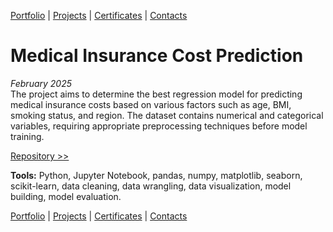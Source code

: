 [Portfolio](https://github.com/daluchkin/data-analyst-portfolio) | [Projects](https://github.com/daluchkin/data-analyst-portfolio/blob/main/projects.md) | [Certificates](https://github.com/daluchkin/data-analyst-portfolio/blob/main/certificates.md) | [Contacts](https://github.com/daluchkin/data-analyst-portfolio#my_contacts)


# Medical Insurance Cost Prediction

_February 2025_\
The project aims to determine the best regression model for predicting medical insurance costs based on various factors such as age, BMI, smoking status, and region. The dataset contains numerical and categorical variables, requiring appropriate preprocessing techniques before model training.

[Repository >>](https://github.com/daluchkin/medical_insurance_cost)

__Tools:__
Python, Jupyter Notebook, pandas, numpy, matplotlib, seaborn, scikit-learn, data cleaning, data wrangling, data visualization, model building, model evaluation.

[Portfolio](https://github.com/daluchkin/data-analyst-portfolio) |  [Projects](https://github.com/daluchkin/data-analyst-portfolio/blob/main/projects.md) | [Certificates](https://github.com/daluchkin/data-analyst-portfolio/blob/main/certificates.md) | [Contacts](https://github.com/daluchkin/data-analyst-portfolio#my_contacts)


